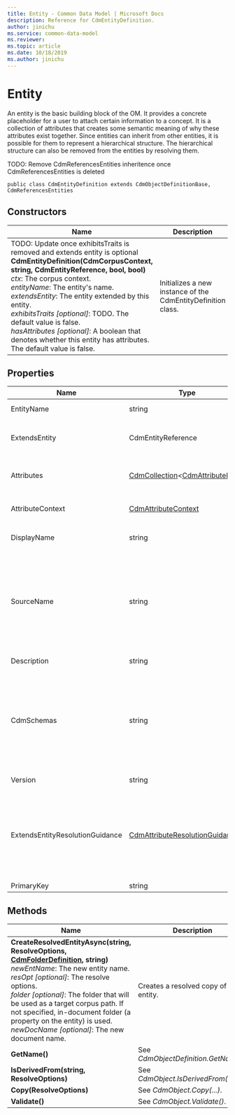 ```yaml
---
title: Entity - Common Data Model | Microsoft Docs
description: Reference for CdmEntityDefinition.
author: jinichu
ms.service: common-data-model
ms.reviewer: 
ms.topic: article
ms.date: 10/18/2019
ms.author: jinichu
---
```


# Entity 

An entity is the basic building block of the OM. It provides a concrete placeholder for a user to attach certain information to a concept. It is a collection of attributes that creates some semantic meaning of why these attributes exist together. Since entities can inherit from other entities, it is possible for them to represent a hierarchical structure. The hierarchical structure can also be removed from the entities by resolving them.

TODO: Remove CdmReferencesEntities inheritence once CdmReferencesEntities is deleted
```
public class CdmEntityDefinition extends CdmObjectDefinitionBase, CdmReferencesEntities
```

## Constructors
|Name|Description|
|---|---|
|TODO: Update once exhibitsTraits is removed and extends entity is optional<br/>**CdmEntityDefinition(CdmCorpusContext, string, CdmEntityReference, bool, bool)**<br/>*ctx*: The corpus context.<br/>*entityName*: The entity's name.<br/>*extendsEntity*: The entity extended by this entity.<br/>*exhibitsTraits [optional]*: TODO. The default value is false.<br/>*hasAttributes [optional]*: A boolean that denotes whether this entity has attributes. The default value is false.|Initializes a new instance of the CdmEntityDefinition class.|

## Properties
|Name|Type|Description|
|---|---|---|
|EntityName|string|The entity's name.|
|ExtendsEntity|CdmEntityReference|The entity extended by this entity.|
|Attributes|[CdmCollection](collection.md)\<[CdmAttributeItem](attributeitem.md)>|The list of attributes for this entity.|
|AttributeContext|[CdmAttributeContext](attributecontext.md)|The entity's attribute context.|
|DisplayName|string|The entity's display name.|
|SourceName|string|The entity's source name - the original entity name from another source system (e.g. *Dynamics*).|
|Description|string|The entity's description.|
|CdmSchemas|string|The list of CDM entities that the entity "contains" or implements (a set of contracts or interfaces).|
|Version|string|The entity's version.|
|ExtendsEntityResolutionGuidance|[CdmAttributeResolutionGuidance](attributeresolutionguidance.md)|The resolution guidance for the attributes taken from the entity extended by this entity.|
|PrimaryKey|string|TODO|

## Methods
|Name|Description|Return Type|
|---|---|---|
|**CreateResolvedEntityAsync(string, ResolveOptions, [CdmFolderDefinition](folder.md), string)**<br />*newEntName*: The new entity name.<br/>*resOpt [optional]*: The resolve options.<br/>*folder [optional]*: The folder that will be used as a target corpus path. If not specified, in-document folder (a property on the entity) is used.<br/>*newDocName [optional]*: The new document name.|Creates a resolved copy of the entity.|Task\<CdmEntityDefinition>|
|**GetName()**|See *CdmObjectDefinition.GetName()*.|string|
|**IsDerivedFrom(string, ResolveOptions)**|See *CdmObject.IsDerivedFrom(...)*.|bool|
|**Copy(ResolveOptions)**|See *CdmObject.Copy(...)*.|[CdmObject](cdmobject.md)|
|**Validate()**|See *CdmObject.Validate()*.|bool|

